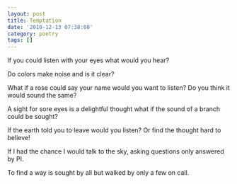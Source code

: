 ```yaml
---
layout: post
title: Temptation
date: '2010-12-13 07:38:00'
category: poetry
tags: []
---
```


If you could listen with your eyes
what would you hear?

Do colors make noise
and is it clear?

What if a rose could say your name
would you want to listen?
Do you think it would sound the same?

A sight for sore eyes is a delightful thought
what if the sound of a branch
could be sought?

If the earth told you to leave
would you listen?
Or find the thought hard to
believe!

If I had the chance
I would talk to the sky,
asking questions
only answered by PI.

To find a way is sought by all
but walked by only a few on call.
